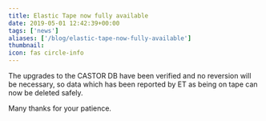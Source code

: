 ```yaml
---
title: Elastic Tape now fully available
date: 2019-05-01 12:42:39+00:00
tags: ['news']
aliases: ['/blog/elastic-tape-now-fully-available']
thumbnail: 
icon: fas circle-info
---
```

The upgrades to the CASTOR DB have been verified and no reversion will be necessary, so data which has been reported by ET as being on tape can now be deleted safely.


Many thanks for your patience.

